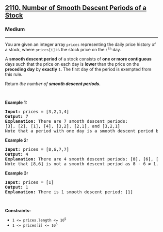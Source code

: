 <h2><a href="https://leetcode.com/problems/number-of-smooth-descent-periods-of-a-stock/">2110. Number of Smooth Descent Periods of a Stock</a></h2><h3>Medium</h3><hr><div style="user-select: auto;"><p style="user-select: auto;">You are given an integer array <code style="user-select: auto;">prices</code> representing the daily price history of a stock, where <code style="user-select: auto;">prices[i]</code> is the stock price on the <code style="user-select: auto;">i<sup style="user-select: auto;">th</sup></code> day.</p>

<p style="user-select: auto;">A <strong style="user-select: auto;">smooth descent period</strong> of a stock consists of <strong style="user-select: auto;">one or more contiguous</strong> days such that the price on each day is <strong style="user-select: auto;">lower</strong> than the price on the <strong style="user-select: auto;">preceding day</strong> by <strong style="user-select: auto;">exactly</strong> <code style="user-select: auto;">1</code>. The first day of the period is exempted from this rule.</p>

<p style="user-select: auto;">Return <em style="user-select: auto;">the number of <strong style="user-select: auto;">smooth descent periods</strong></em>.</p>

<p style="user-select: auto;">&nbsp;</p>
<p style="user-select: auto;"><strong style="user-select: auto;">Example 1:</strong></p>

<pre style="user-select: auto;"><strong style="user-select: auto;">Input:</strong> prices = [3,2,1,4]
<strong style="user-select: auto;">Output:</strong> 7
<strong style="user-select: auto;">Explanation:</strong> There are 7 smooth descent periods:
[3], [2], [1], [4], [3,2], [2,1], and [3,2,1]
Note that a period with one day is a smooth descent period by the definition.
</pre>

<p style="user-select: auto;"><strong style="user-select: auto;">Example 2:</strong></p>

<pre style="user-select: auto;"><strong style="user-select: auto;">Input:</strong> prices = [8,6,7,7]
<strong style="user-select: auto;">Output:</strong> 4
<strong style="user-select: auto;">Explanation:</strong> There are 4 smooth descent periods: [8], [6], [7], and [7]
Note that [8,6] is not a smooth descent period as 8 - 6 ≠ 1.
</pre>

<p style="user-select: auto;"><strong style="user-select: auto;">Example 3:</strong></p>

<pre style="user-select: auto;"><strong style="user-select: auto;">Input:</strong> prices = [1]
<strong style="user-select: auto;">Output:</strong> 1
<strong style="user-select: auto;">Explanation:</strong> There is 1 smooth descent period: [1]
</pre>

<p style="user-select: auto;">&nbsp;</p>
<p style="user-select: auto;"><strong style="user-select: auto;">Constraints:</strong></p>

<ul style="user-select: auto;">
	<li style="user-select: auto;"><code style="user-select: auto;">1 &lt;= prices.length &lt;= 10<sup style="user-select: auto;">5</sup></code></li>
	<li style="user-select: auto;"><code style="user-select: auto;">1 &lt;= prices[i] &lt;= 10<sup style="user-select: auto;">5</sup></code></li>
</ul>
</div>
